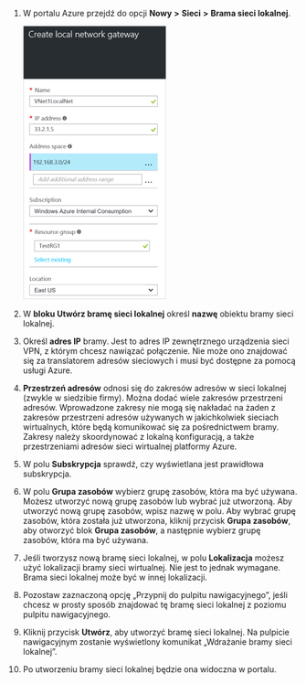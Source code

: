 1. W portalu Azure przejdź do opcji **Nowy** **>** **Sieci** **>** **Brama sieci lokalnej**.

    ![utwórz bramę sieci lokalnej](./media/vpn-gateway-add-lng-rm-portal-include/addlng250.png)

2. W **bloku Utwórz bramę sieci lokalnej** określ **nazwę** obiektu bramy sieci lokalnej.
 
3. Określ **adres IP** bramy. Jest to adres IP zewnętrznego urządzenia sieci VPN, z którym chcesz nawiązać połączenie. Nie może ono znajdować się za translatorem adresów sieciowych i musi być dostępne za pomocą usługi Azure.

4. **Przestrzeń adresów** odnosi się do zakresów adresów w sieci lokalnej (zwykle w siedzibie firmy). Można dodać wiele zakresów przestrzeni adresów. Wprowadzone zakresy nie mogą się nakładać na żaden z zakresów przestrzeni adresów używanych w jakichkolwiek sieciach wirtualnych, które będą komunikować się za pośrednictwem bramy.  Zakresy należy skoordynować z lokalną konfiguracją, a także przestrzeniami adresów sieci wirtualnej platformy Azure.
 
5. W polu **Subskrypcja** sprawdź, czy wyświetlana jest prawidłowa subskrypcja.

6. W polu **Grupa zasobów** wybierz grupę zasobów, która ma być używana. Możesz utworzyć nową grupę zasobów lub wybrać już utworzoną. Aby utworzyć nową grupę zasobów, wpisz nazwę w polu. Aby wybrać grupę zasobów, która została już utworzona, kliknij przycisk **Grupa zasobów**, aby otworzyć blok **Grupa zasobów**, a następnie wybierz grupę zasobów, która ma być używana.

7. Jeśli tworzysz nową bramę sieci lokalnej, w polu **Lokalizacja** możesz użyć lokalizacji bramy sieci wirtualnej. Nie jest to jednak wymagane. Brama sieci lokalnej może być w innej lokalizacji. 

8. Pozostaw zaznaczoną opcję „Przypnij do pulpitu nawigacyjnego”, jeśli chcesz w prosty sposób znajdować tę bramę sieci lokalnej z poziomu pulpitu nawigacyjnego.

9. Kliknij przycisk **Utwórz**, aby utworzyć bramę sieci lokalnej. Na pulpicie nawigacyjnym zostanie wyświetlony komunikat „Wdrażanie bramy sieci lokalnej”.

10. Po utworzeniu bramy sieci lokalnej będzie ona widoczna w portalu.

    



<!--HONumber=Jun16_HO2-->


